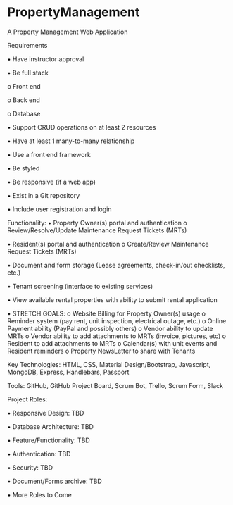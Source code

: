# PropertyManagement
A Property Management Web Application

Requirements

• Have instructor approval

• Be full stack

  o Front end
  
  o Back end
  
  o Database

• Support CRUD operations on at least 2 resources

• Have at least 1 many-to-many relationship

• Use a front end framework

• Be styled

• Be responsive (if a web app)

• Exist in a Git repository

• Include user registration and login

Functionality:
  •	Property Owner(s) portal and authentication
    o	Review/Resolve/Update Maintenance Request Tickets (MRTs)
    
  •	Resident(s) portal and authentication
    o	Create/Review Maintenance Request Tickets (MRTs)
    
  •	Document and form storage (Lease agreements, check-in/out checklists, etc.)
  
  •	Tenant screening (interface to existing services)
  
  •	View available rental properties with ability to submit rental application
  
  •	STRETCH GOALS:
    o	Website Billing for Property Owner(s) usage
    o	Reminder system (pay rent, unit inspection, electrical outage, etc.)
    o	Online Payment ability (PayPal and possibly others)
    o	Vendor ability to update MRTs
    o	Vendor ability to add attachments to MRTs (invoice, pictures, etc)
    o	Resident to add attachments to MRTs
    o	Calendar(s) with unit events and Resident reminders
    o	Property NewsLetter to share with Tenants

Key Technologies:
HTML, CSS, Material Design/Bootstrap, Javascript, MongoDB,
  Express, Handlebars, Passport
  
  Tools:
  GitHub, GitHub Project Board, Scrum Bot, Trello, Scrum Form, Slack
  
  Project Roles:
  
  •	Responsive Design: TBD
  
  •	Database Architecture: TBD
  
  •	Feature/Functionality: TBD
  
  •	Authentication: TBD
  
  •	Security: TBD
  
  •	Document/Forms archive: TBD
  
  •	More Roles to Come
